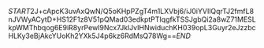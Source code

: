$START$2J+cApcK3uvAxQwN/Q5oKHpPZgT4m1LXVbj6/iJ0iYVIlQqrTJ2fmfL8nJVWyACytD+HS12F1z8V51pQMad03edkptPTIqgfkTSSJgbQi2a8wZ71MESLkpWMThbqog6E9iR8yrPewI9Ncx7JklJvIHNwiduchKH039opL3Guyr2eJzzbcHLKy3eBjAkcYUoKh2YXk5J4p6kz6RdMsQ78Wg==$END$